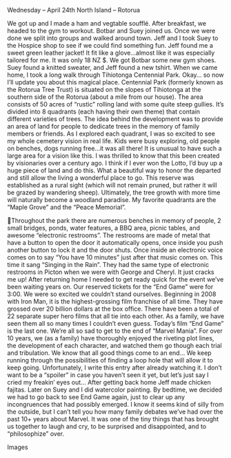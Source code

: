 Wednesday – April 24th
North Island – Rotorua

We got up and I made a ham and vegtable soufflé. After breakfast, we headed to
the gym to workout. Botbar and Suey joined us. Once we were done we split into
groups and walked around town. Jeff and I took Suey to the Hospice shop to see if
we could find something fun. Jeff found me a sweet green leather jacket! It fit like
a glove…almost like it was especially tailored for me. It was only 18 NZ $. We got
Botbar some new gym shoes. Suey found a knitted sweater, and Jeff found a new tshirt.
When we came home, I took a long walk through Tihiotonga Centennial Park. Okay…
so now I’ll update you about this magical place. Centennial Park (formerly known as
the Rotorua Tree Trust) is situated on the slopes of Tihiotonga at the southern side of
the Rotorua (about a mile from our house). The area consists of 50 acres of “rustic”
rolling land with some quite steep gullies. It’s divided into 8 quadrants (each having
their own theme) that contain different varieties of trees.
The idea behind the development was to provide an area of land for people to
dedicate trees in the memory of family members or friends. As I explored each
quadrant, I was so excited to see my whole cemetery vision in real life. Kids were
busy exploring, old people on benches, dogs running free…it was all there!
It is unusual to have such a large area for a vision like this. I was thrilled to know that
this been created by visionaries over a century ago. I think if I ever won the Lotto, I’d
buy up a huge piece of land and do this. What a beautiful way to honor the
departed and still allow the living a wonderful place to go.
This reserve was established as a rural sight (which will not remain pruned, but rather
it will be grazed by wandering sheep). Ultimately, the tree growth with more time will
naturally become a woodland paradise. My favorite quadrants are the “Maple
Grove” and the “Peace Memorial”.

Throughout the park there are numerous benches in memory of people, 2 small
bridges, ponds, water features, a BBQ area, picnic tables, and awesome “electronic
restrooms”. The restrooms are made of metal that have a button to open the door it
automatically opens, once inside you push another button to lock it and the door
shuts. Once inside an electronic voice comes on to say “You have 10 minutes” just
after that music comes on. This time it sang “Singing in the Rain”. They had the same
type of electronic restrooms in Picton when we were with George and Cheryl. It just
cracks me up!
After returning home I needed to get ready quick for the event we’ve been waiting
years on. Our reserved tickets for the “End Game” were for 3:00. We were so excited
we couldn’t stand ourselves. Beginning in 2008 with Iron Man, it is the highest-grossing
film franchise of all time. They have grossed over 20 billion dollars at the box office.
There have been a total of 22 separate super hero films that all tie into each other.
As a family, we have seen them all so many times I couldn’t even guess. Today’s film
“End Game” is the last one. We’re all so sad to get to the end of “Marvel Mania”. For
over 10 years, we (as a family) have thoroughly enjoyed the riveting plot lines, the
development of each character, and watched them go though each trial and
tribulation. We know that all good things come to an end… We keep running through
the possibilities of finding a loop hole that will allow it to keep going. Unfortunately, I
write this entry after already watching it. I don’t want to be a “spoiler” in case you
haven’t seen it yet, but let’s just say I cried my freakin’ eyes out…
After getting back home Jeff made chicken fajitas. Later on Suey and I did
watercolor painting. By bedtime, we decided we had to go back to see End Game
again, just to clear up any incongruences that had possibly emerged. I know it seems
kind of silly from the outside, but I can’t tell you how many family debates we’ve had
over the past 10+ years about Marvel. It was one of the tiny things that has brought
us together to laugh and cry, to be surprised and disappointed, and to “philosophize”
over.

Images


